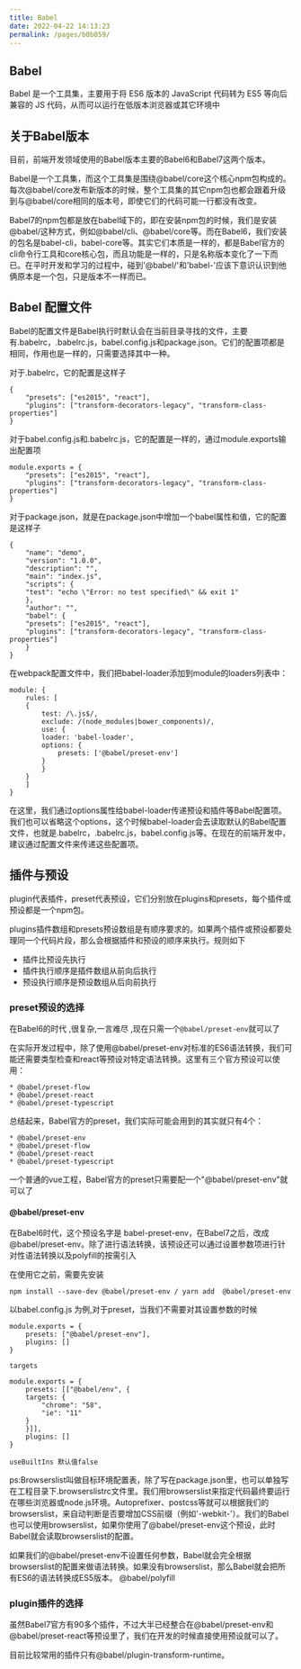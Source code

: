 ```yaml
---
title: Babel
date: 2022-04-22 14:13:23
permalink: /pages/b0b059/
---
```


## Babel

Babel 是一个工具集，主要用于将 ES6 版本的 JavaScript 代码转为 ES5 等向后兼容的 JS 代码，从而可以运行在低版本浏览器或其它环境中

## 关于Babel版本

目前，前端开发领域使用的Babel版本主要的Babel6和Babel7这两个版本。

Babel是一个工具集，而这个工具集是围绕@babel/core这个核心npm包构成的。每次@babel/core发布新版本的时候，整个工具集的其它npm包也都会跟着升级到与@babel/core相同的版本号，即使它们的代码可能一行都没有改变。

Babel7的npm包都是放在babel域下的，即在安装npm包的时候，我们是安装@babel/这种方式，例如@babel/cli、@babel/core等。而在Babel6，我们安装的包名是babel-cli，babel-core等。其实它们本质是一样的，都是Babel官方的cli命令行工具和core核心包，而且功能是一样的，只是名称版本变化了一下而已。在平时开发和学习的过程中，碰到'@babel/'和'babel-'应该下意识认识到他俩原本是一个包，只是版本不一样而已。

## Babel 配置文件

Babel的配置文件是Babel执行时默认会在当前目录寻找的文件，主要有.babelrc，.babelrc.js，babel.config.js和package.json。它们的配置项都是相同，作用也是一样的，只需要选择其中一种。

对于.babelrc，它的配置是这样子

    {
        "presets": ["es2015", "react"],
        "plugins": ["transform-decorators-legacy", "transform-class-properties"]
    }

对于babel.config.js和.babelrc.js，它的配置是一样的，通过module.exports输出配置项

    module.exports = {
        "presets": ["es2015", "react"],
        "plugins": ["transform-decorators-legacy", "transform-class-properties"]
    }

对于package.json，就是在package.json中增加一个babel属性和值，它的配置是这样子

    {
        "name": "demo",
        "version": "1.0.0",
        "description": "",
        "main": "index.js",
        "scripts": {
        "test": "echo \"Error: no test specified\" && exit 1"
        },
        "author": "",
        "babel": {
        "presets": ["es2015", "react"],
        "plugins": ["transform-decorators-legacy", "transform-class-properties"]
        }
    }

在webpack配置文件中，我们把babel-loader添加到module的loaders列表中：

    module: {
        rules: [
        {
            test: /\.js$/,
            exclude: /(node_modules|bower_components)/,
            use: {
            loader: 'babel-loader',
            options: {
                presets: ['@babel/preset-env']
            }
            }
        }
        ]
    }

在这里，我们通过options属性给babel-loader传递预设和插件等Babel配置项。我们也可以省略这个options，这个时候babel-loader会去读取默认的Babel配置文件，也就是.babelrc，.babelrc.js，babel.config.js等。在现在的前端开发中，建议通过配置文件来传递这些配置项。

## 插件与预设

plugin代表插件，preset代表预设，它们分别放在plugins和presets，每个插件或预设都是一个npm包。

plugins插件数组和presets预设数组是有顺序要求的。如果两个插件或预设都要处理同一个代码片段，那么会根据插件和预设的顺序来执行。规则如下

* 插件比预设先执行
* 插件执行顺序是插件数组从前向后执行
* 预设执行顺序是预设数组从后向前执行

### preset预设的选择

在Babel6的时代 ,很复杂,一言难尽 ,现在只需一个`@babel/preset-env`就可以了

在实际开发过程中，除了使用@babel/preset-env对标准的ES6语法转换，我们可能还需要类型检查和react等预设对特定语法转换。这里有三个官方预设可以使用：

    * @babel/preset-flow
    * @babel/preset-react
    * @babel/preset-typescript

总结起来，Babel官方的preset，我们实际可能会用到的其实就只有4个：

    * @babel/preset-env
    * @babel/preset-flow
    * @babel/preset-react
    * @babel/preset-typescript

一个普通的vue工程，Babel官方的preset只需要配一个"@babel/preset-env"就可以了

#### @babel/preset-env

在Babel6时代，这个预设名字是 babel-preset-env，在Babel7之后，改成@babel/preset-env。除了进行语法转换，该预设还可以通过设置参数项进行针对性语法转换以及polyfill的按需引入

在使用它之前，需要先安装

    npm install --save-dev @babel/preset-env / yarn add  @babel/preset-env

以babel.config.js 为例,对于preset，当我们不需要对其设置参数的时候

    module.exports = {
        presets: ["@babel/preset-env"],
        plugins: []
    }
    
    targets

    module.exports = {
        presets: [["@babel/env", {
        targets: {
            "chrome": "58",
            "ie": "11"
        }
        }]],
        plugins: []
    }

    useBuiltIns 默认值false

ps:Browserslist叫做目标环境配置表，除了写在package.json里，也可以单独写在工程目录下.browserslistrc文件里。我们用browserslist来指定代码最终要运行在哪些浏览器或node.js环境。Autoprefixer、postcss等就可以根据我们的browserslist，来自动判断是否要增加CSS前缀（例如'-webkit-'）。我们的Babel也可以使用browserslist，如果你使用了@babel/preset-env这个预设，此时Babel就会读取browserslist的配置。

如果我们的@babel/preset-env不设置任何参数，Babel就会完全根据browserslist的配置来做语法转换。如果没有browserslist，那么Babel就会把所有ES6的语法转换成ES5版本。
@babel/polyfill
### plugin插件的选择

虽然Babel7官方有90多个插件，不过大半已经整合在@babel/preset-env和@babel/preset-react等预设里了，我们在开发的时候直接使用预设就可以了。

目前比较常用的插件只有@babel/plugin-transform-runtime。